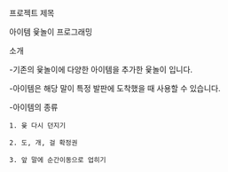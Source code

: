 프로젝트 제목

아이템 윷놀이 프로그래밍


소개

-기존의 윷놀이에 다양한 아이템을 추가한 윷놀이 입니다.

-아이템은 해당 말이 특정 발판에 도착했을 때 사용할 수 있습니다. 

-아이템의 종류 

	1. 윷 다시 던지기
	
	2. 도, 개, 걸 확정권
	
	3. 앞 말에 순간이동으로 업히기
